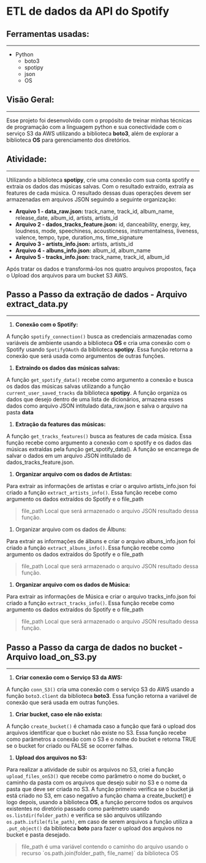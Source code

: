 # ETL de dados da API do Spotify

## Ferramentas usadas:

---

- Python
    - boto3
    - spotipy
    - json
    - OS

## Visão Geral:

---

Esse projeto foi desenvolvido com o propósito de treinar minhas técnicas de programação com a linguagem python e sua conectividade com o serviço S3 da AWS utilizando a biblioteca **boto3**, além de explorar a biblioteca **OS** para gerenciamento dos diretórios.

## Atividade:

---

Utilizando a biblioteca **spotipy**, crie uma conexão com sua conta spotify e extraia os dados das músicas salvas. Com o resultado extraído, extraía as features de cada música. O resultado dessas duas operações devem ser armazenadas em arquivos JSON seguindo a seguinte organização:

- **Arquivo 1 - data_raw.json:** track_name, track_id, album_name, release_date, album_id, artists, artists_id
- **Arquivo 2 - dados_tracks_feature.json:** id, danceability, energy, key, loudness, mode, speechiness, acousticness, instrumentalness, liveness, valence, tempo, type, duration_ms, time_signature
- **Arquivo 3 - artists_info.json:** artists, artists_id
- **Arquivo 4 - albuns_info.json:** album_id, album_name
- **Arquivo 5 - tracks_info.json:** track_name, track_id, album_id

Após tratar os dados e transformá-los nos quatro arquivos propostos, faça o Upload dos arquivos para um bucket S3 AWS.

## Passo a Passo da extração de dados - Arquivo extract_data.py

---

1. **Conexão com o Spotify:**

A função `spotify_connection()` busca as credenciais armazenadas como variáveis de ambiente usando a biblioteca **OS** e cria uma conexão com o Spotify usando `SpotifyOAuth` da biblioteca **spotipy**. Essa função retorna a conexão que será usada como argumentos de outras funções.

1. **Extraindo os dados das músicas salvas:**

A função `get_spotify_data()` recebe como argumento a conexão e busca os dados das músicas salvas utilizando a função `current_user_saved_tracks` da biblioteca **spotipy**. A função organiza os dados que desejo dentro de uma lista de dicionários, armazena esses dados como arquivo JSON intitulado data_raw.json e salva o arquivo na pasta **data**

1. **Extração da features das músicas:**

A função `get_tracks_features()` busca as features de cada música. Essa função recebe como argumento a conexão com o spotify e os dados das músicas extraídas pela função get_spotify_data(). A função se encarrega de salvar o dados em um arquivo JSON intitulado de dados_tracks_feature.json.

1. **Organizar arquivo com os dados de Artistas:**

Para extrair as informações de artistas e criar o arquivo artists_info.json foi criado a função `extract_artists_info()`. Essa função recebe como argumento os dados extraídos do Spotify e o file_path

> file_path Local que será armazenado o arquivo JSON resultado dessa função.
> 

1. Organizar arquivo com os dados de Álbuns:

Para extrair as informações de álbuns e criar o arquivo albuns_info.json foi criado a função `extract_albuns_info()`. Essa função recebe como argumento os dados extraídos do Spotify e o file_path

> file_path Local que será armazenado o arquivo JSON resultado dessa função.
> 

1. **Organizar arquivo com os dados de Música:**

Para extrair as informações de Música e criar o arquivo tracks_info.json foi criado a função `extract_tracks_info()`. Essa função recebe como argumento os dados extraídos do Spotify e o file_path

> file_path Local que será armazenado o arquivo JSON resultado dessa função.
> 

## Passo a Passo da carga de dados no bucket - Arquivo load_on_S3.py

---

1. **Criar conexão com o Serviço S3 da AWS:**

A função `conn_S3()` cria uma conexão com o serviço S3 do AWS usando a função `boto3.client` da biblioteca **boto3**. Essa função retorna a variável de conexão que será usada em outras funções.

1. **Criar bucket, caso ele não exista:**

A função `create_bucket()` é chamada caso a função que fará o upload dos arquivos identificar que o bucket não existe no S3. Essa função recebe como parâmetros a conexão com o S3 e o nome do bucket e retorna TRUE se o bucket for criado ou FALSE se ocorrer falhas.

1. **Upload dos arquivos no S3:**

Para realizar a atividade de subir os arquivos no S3, criei a função `upload_files_onS3()` que recebe como parâmetro o nome do bucket, o caminho da pasta com os arquivos que desejo subir no S3 e o nome da pasta que deve ser criada no S3.
A função primeiro verifica se o bucket já está criado no S3, em caso negativo a função chama a create_bucket() e logo depois, usando a biblioteca **OS**, a função percorre todos os arquivos existentes no diretório passado como parêmetro usando `os.listdir(folder_path)` e verifica se são arquivos utilizando `os.path.isfile(file_path)`, em caso de serem arquivos a função utiliza a `.put_object()` da biblioteca **boto** para fazer o upload dos arquivos no bucket e pasta desejado.

> file_path é uma variável contendo o caminho do arquivo usando o recurso ´os.path.join(folder_path, file_name)´ da biblioteca OS
>